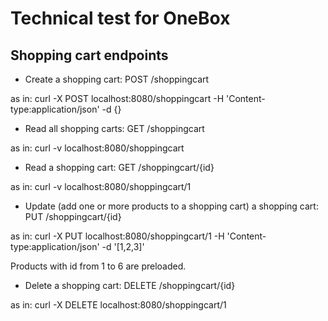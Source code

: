 # Technical test for OneBox

## Shopping cart endpoints

* Create a shopping cart: POST /shoppingcart

as in: curl -X POST localhost:8080/shoppingcart -H 'Content-type:application/json' -d {}

* Read all shopping carts: GET /shoppingcart

as in: curl -v localhost:8080/shoppingcart

* Read a shopping cart: GET /shoppingcart/{id}

as in: curl -v localhost:8080/shoppingcart/1

* Update (add one or more products to a shopping cart) a shopping cart: PUT /shoppingcart/{id}

as in:  curl -X PUT localhost:8080/shoppingcart/1 -H 'Content-type:application/json' -d '[1,2,3]'

Products with id from 1 to 6 are preloaded.

* Delete a shopping cart: DELETE /shoppingcart/{id}

as in: curl -X DELETE localhost:8080/shoppingcart/1

